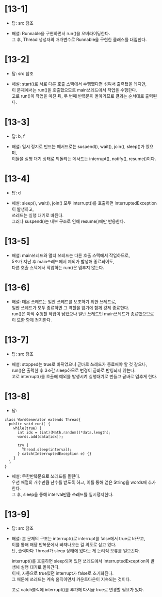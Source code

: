 # [13-1]
- 답: src 참조

- 해설: Runnable을 구현하면서 run()을 오버라이딩한다.<br>
그 후, Thread 생성자의 매개변수로 Runnable을 구현한 클래스를 대입한다.

# [13-2]

- 답: src 참조

- 해설: start()로 서로 다른 호출 스택에서 수행했다면 섞여서 출력됐을 테지만,<br>
이 문제에서는 run()을 호출했으므로 main쓰레드에서 작업을 수행한다.<br>
고로 run()이 작업을 마친 뒤, 두 번째 반복문이 돌아가므로 결과는 순서대로 출력된다.

# [13-3]

- 답: b, f

- 해설: 일시 정지로 만드는 메서드로는 suspend(), wait(), join(), sleep()가 있으며,<br>
이들을 실행 대기 상태로 되돌리는 메서드는 interrupt(), notify(), resume()이다.

# [13-4]

- 답: d

- 해설: sleep(), wait(), join() 모두 interrupt()를 호출하면 InterruptedException이 발생하고,<br>
쓰레드는 실행 대기로 바뀐다.<br>
그러나 suspend()는 내부 구조로 인해 resume()에만 반응한다.

# [13-5]

- 해설: main쓰레드와 멀티 쓰레드는 다른 호출 스택에서 작업하므로,<br>
5초가 지난 후 main쓰레드에서 예외가 발생해 종료되어도,<br>
다른 호출 스택에서 작업하는 run()은 멈추지 않는다.

# [13-6]

- 해설: 데몬 쓰레드는 일반 쓰레드를 보조하기 위한 쓰레드로,<br>
일반 쓰레드가 모두 종료하면 그 역할을 잃기에 함께 강제 종료한다.<br>
run()은 아직 수행할 작업이 남았으나 일반 쓰레드인 main쓰레드가 종료했으므로 이 또한 함께 정지한다.

# [13-7]
- 답: src 참조

- 해설: stopped는 true로 바뀌었으니 곧바로 쓰레드가 종료해야 할 것 같으나,<br>
run()은 출력한 후 3초간 sleep하므로 변경이 곧바로 반영되지 않는다.<br>
고로 interrupt()를 호출해 예외를 발생시켜 실행대기로 만들고 곧바로 멈추게 한다.

# [13-8]
- 답:
```
class WordGenerator extends Thread{
  public void run() {
    while(true) {
      int idx = (int)(Math.random()*data.length);
      words.add(data[idx]);

      try {
        Thread.sleep(interval);
      } catch(InterruptedException e) {}
    }
  }
}
```

- 해설: 무한반복문으로 쓰레드를 돌린다.<br>
우선 배열의 개수만큼 난수를 받도록 하고, 이를 통해 얻은 String을 words에 추가한다.<br>
그 후, sleep을 통해 interval만큼 쓰레드를 일시정지한다.

# [13-9]
- 답: src 참조

- 해설: 본 문제의 구조는 interrupt()로 interrupt를 false에서 true로 바꾸고,<br>
  이를 통해 해당 반복문에서 빠져나오는 걸 의도로 삼고 있다.<br>
  단, 출력마다 Thread가 sleep 상태에 있다는 게 논리적 오류를 일으킨다.

  interrupt()를 호출하면 sleep되어 있던 쓰레드에서 InterruptedException이 발생해 실행 대기로 돌아간다.<br>
  이때, 자동으로 true였던 interrupt가 false로 초기화된다.<br>
  그 때문에 쓰레드는 계속 움직이면서 카운트다운이 지속되는 것이다.

  고로 catch블럭에 interrupt()를 추가해 다시금 true로 변경할 필요가 있다.
